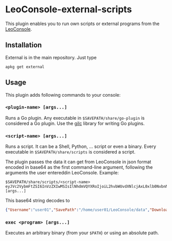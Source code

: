 
# LeoConsole-external-scripts

This plugin enables you to run own scripts or external programs from the
[LeoConsole](https://github.com/BoettcherDasOriginal/LeoConsole).

## Installation

External is in the main repository. Just type

```
apkg get external
```

## Usage

This plugin adds following commands to your console:

### `<plugin-name> [args...]`

Runs a Go plugin. Any executable in `$SAVEPATH/share/go-plugin` is considered a
Go plugin. Use the [gilc](https://github.com/alexcoder04/gilc) library for
writing Go plugins.

### `<script-name> [args...]`

Runs a script. It can be a Shell, Python, ... script or even a binary. Every
executable in `$SAVEPATH/share/scripts` is considered a script.

The plugin passes the data it can get from LeoConsole in json format encoded
in base64 as the first command-line argument, following the arguments the user
entereddin LeoConsole. Example:

```text
$SAVEPATH/share/scripts/<script-name> eyJVc2VybmFtZSI6InVzZXIwMSIsIlNhdmVQYXRoIjoiL2hvbWUvdXNlcjAxL0xlb0NvbnNvbGUvZGF0YSIsIkRvd25sb2FkUGF0aCI6Ii9ob21lL3VzZXIwMS9MZW9Db25zb2xlL2RhdGEvdG1wIiwiVmVyc2lvbiI6IjIuMC4wIn0K [args...]
```

This base64 string decodes to

```json
{"Username":"user01","SavePath":"/home/user01/LeoConsole/data","DownloadPath":"/home/user01/LeoConsole/data/tmp","Version":"2.0.0"}
```

### `exec <program> [args...]`

Executes an arbitrary binary (from your `$PATH`) or using an absolute path.

